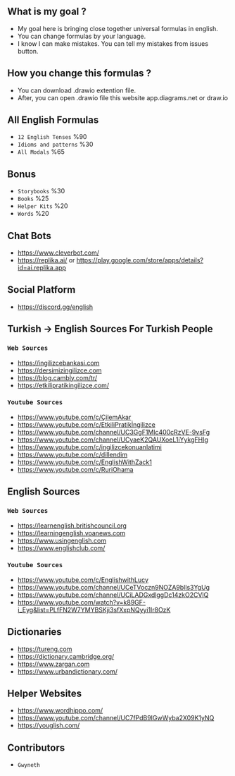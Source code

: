 ## What is my goal ?
- My goal here is bringing close together universal formulas in english.
- You can change formulas by your language.
- I know I can make mistakes. You can tell my mistakes from issues button.

## How you change this formulas ?
- You can download .drawio extention file.
- After, you can open .drawio file this website app.diagrams.net or draw.io

## All English Formulas
- `12 English Tenses` %90
- `Idioms and patterns` %30
- `All Modals` %65

## Bonus
- `Storybooks` %30
- `Books` %25
- `Helper Kits` %20
- `Words` %20

## Chat Bots
- https://www.cleverbot.com/
- https://replika.ai/ or https://play.google.com/store/apps/details?id=ai.replika.app

## Social Platform
- https://discord.gg/english

## Turkish -> English Sources For Turkish People

### `Web Sources`
- https://ingilizcebankasi.com
- https://dersimizingilizce.com
- https://blog.cambly.com/tr/
- https://etkilipratikingilizce.com/

### `Youtube Sources`
- https://www.youtube.com/c/ÇilemAkar
- https://www.youtube.com/c/EtkiliPratikİngilizce
- https://www.youtube.com/channel/UC3GgF1Mlc400cRzVE-9vsFg
- https://www.youtube.com/channel/UCyaeK2QAUXoeL1iYykgFHIg
- https://www.youtube.com/c/ingilizcekonuanlatimi
- https://www.youtube.com/c/dillendim
- https://www.youtube.com/c/EnglishWithZack1
- https://www.youtube.com/c/RuriOhama

## English Sources

### `Web Sources`
- https://learnenglish.britishcouncil.org
- https://learningenglish.voanews.com
- https://www.usingenglish.com
- https://www.englishclub.com/

### `Youtube Sources`
- https://www.youtube.com/c/EnglishwithLucy
- https://www.youtube.com/channel/UCeTVoczn9NOZA9blls3YgUg
- https://www.youtube.com/channel/UCiLADGxdlggDc14zkO2CVlQ
- https://www.youtube.com/watch?v=k89GF-i_Eyg&list=PLfFN2W7YMYBSKji3sfXxpNQyyi1lr8OzK

## Dictionaries
- https://tureng.com
- https://dictionary.cambridge.org/
- https://www.zargan.com
- https://www.urbandictionary.com/

## Helper Websites
- https://www.wordhippo.com/
- https://www.youtube.com/channel/UC7fPdB9IGwWyba2X09K1yNQ
- https://youglish.com/

## Contributors
- `Gwyneth`